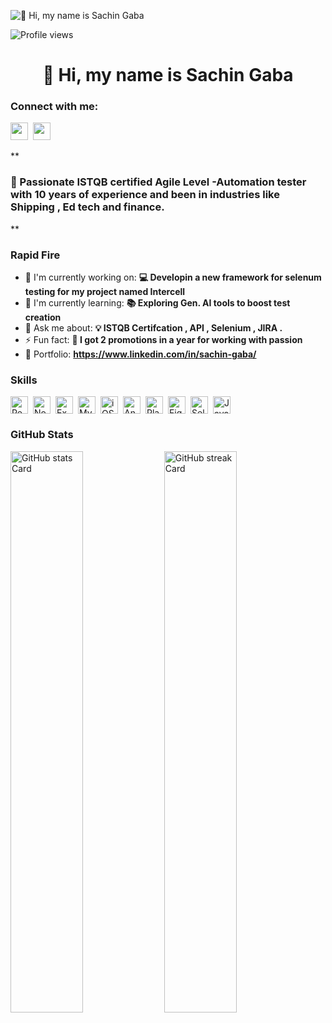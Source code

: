![👋 Hi, my name is Sachin Gaba](https://mir-s3-cdn-cf.behance.net/project_modules/max_1200/79731568097599.5b50bca477735.jpg)

![Profile views](https://komarev.com/ghpvc/?username=sachingaba&label=Profile%20views&color=0e75b6&style=flat)

<div id="toc">
  <ul align="center" style="list-style: none">
    <summary>
      <h1>
        👋 Hi, my name is Sachin Gaba
      </h1>
    </summary>
  </ul>
</div>

**<h3 align="left">Connect with me:</h3>** 
<p align="left"><a href="https://www.linkedin.com/in/https://www.linkedin.com/in/sachin-gaba/" target="_blank"><img src="https://img.shields.io/badge/LinkedIn-0077B5?style=for-the-badge&logo=linkedin&logoColor=white" height="28" style="margin-right: 4px"></a> <a href="Iamsachingaba@gmail.com" target="_blank"><img src="https://img.shields.io/badge/Gmail-D14836?style=for-the-badge&logo=gmail&logoColor=white" height="28" style="margin-right: 4px"></a></p>

 **<h3 align="left">🚀 Passionate  ISTQB certified Agile Level -Automation tester with 10 years of experience and been in industries like Shipping , Ed tech and finance.
</h3>**

**<h3 align="left">Rapid Fire</h3>**

- 💼 I'm currently working on: **💻 Developin a new framework for selenum testing for my project named Intercell**
- 🌱 I'm currently learning: **📚 Exploring Gen. AI tools to boost test creation**
- 💬 Ask me about: **💡 ISTQB Certifcation , API , Selenium  , JIRA .**
- ⚡ Fun fact: **🎢 I got 2 promotions in a year for working with passion**
- 📂 Portfolio: **<a href="https://www.linkedin.com/in/sachin-gaba/" target="_blank">https://www.linkedin.com/in/sachin-gaba/</a>**

 **<h3 align="left">Skills</h3>**

<div style="display: flex; flex-wrap: wrap; gap: 4px; justify-content: left;"><img src="https://img.shields.io/badge/React-20232A?logo=react&logoColor=61DAFB" height="28" alt="React" style="margin-right: 4px"> <img src="https://img.shields.io/badge/Node.js-8CC84B?logo=node.js&logoColor=white" height="28" alt="Node.js" style="margin-right: 4px"> <img src="https://img.shields.io/badge/Express-000000?logo=express&logoColor=white" height="28" alt="Express" style="margin-right: 4px"> <img src="https://img.shields.io/badge/MySQL-4479A1?logo=mysql&logoColor=white" height="28" alt="MySQL" style="margin-right: 4px"> <img src="https://cdn.jsdelivr.net/gh/devicons/devicon/icons/apple/apple-original.svg" height="28" alt="iOS" style="margin-right: 4px"> <img src="https://cdn.jsdelivr.net/gh/devicons/devicon/icons/android/android-original.svg" height="28" alt="Android" style="margin-right: 4px"> <img src="https://cdn.jsdelivr.net/gh/devicons/devicon@latest/icons/playwright/playwright-original.svg" height="28" alt="Playwright" style="margin-right: 4px"> <img src="https://cdn.jsdelivr.net/gh/devicons/devicon@latest/icons/figma/figma-original.svg" height="28" alt="Figma" style="margin-right: 4px"> <img src="https://cdn.jsdelivr.net/gh/devicons/devicon/icons/selenium/selenium-original.svg" height="28" alt="Selenium" style="margin-right: 4px"> <img src="https://img.shields.io/badge/JavaScript-F7DF1C?logo=javascript&logoColor=white" height="28" alt="JavaScript" style="margin-right: 4px"></div>

 **<h3 align="left">GitHub Stats</h3>**

<p align="left">
  <img width="48%" src="https://github-readme-stats.vercel.app/api?username=sachingaba&theme=react&hide_title=false&hide_rank=false&show_icons=false&include_all_commits=false&count_private=true&line_height=23" alt="GitHub stats Card" />
  <img width="48%" src="https://streak-stats.demolab.com/?user=sachingaba&theme=react&hide_border=false&date_format=M+j%5B%2C+Y%5D&mode=daily&hide_total_contributions=false&hide_current_streak=false&hide_longest_streak=false&card_height=200" alt="GitHub streak Card" />
</p>

